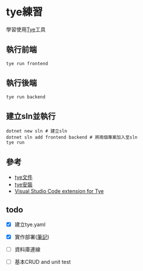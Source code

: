 # tye練習
學習使用[Tye](https://github.com/dotnet/tye)工具

## 執行前端
```
tye run frontend
```
## 執行後端
```
tye run backend
```
## 建立sln並執行
```
dotnet new sln # 建立sln
dotnet sln add frontend backend # 將兩個專案加入至sln
tye run 
```

## 參考
- [tye文件](https://github.com/dotnet/tye/tree/main/docs)
- [tye安裝](https://github.com/dotnet/tye/blob/main/docs/getting_started.md)
- [Visual Studio Code extension for Tye](https://devblogs.microsoft.com/dotnet/announcing-visual-studio-code-extension-for-tye/) 

## todo
- [x] 建立tye.yaml
- [x] 實作部署([筆記](https://github.com/samchentw/tye-practice/blob/master/doc/deploy.md))
- [ ] 資料庫連線
- [ ] 基本CRUD and unit test

